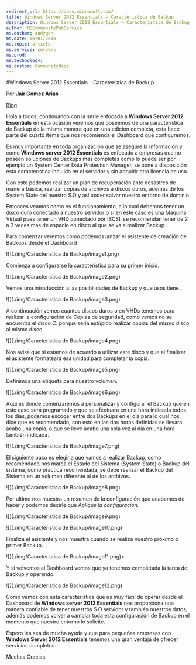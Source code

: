 ```yaml
---
redirect_url: https://docs.microsoft.com/
title: Windows Server 2012 Essentials – Característica de Backup
description: Windows Server 2012 Essentials – Característica de Backup
author: MSCommunityPubService
ms.author: andygon
ms.date: 06/01/2016
ms.topic: article
ms.service: servers
ms.prod: 
ms.technology:
ms.custom: CommunityDocs
---
```


#Windows Server 2012 Essentials – Característica de Backup


Por **Jair Gomez Arias**

[Blog](http://blogs.itpro.es/jairgomez/)


Hola a todos, continuando con la serie enfocada a **Windows Server 2012
Essentials** en esta ocasión veremos que poseemos de una característica
de Backup de la misma manera que en una edición completa, esta hace
parte del cuarto items que nos recomienda el Dashboard que configuremos.

Es muy importante en toda organización que se asegure la información y
como **Windows server 2012 Essentials** es enfocado a empresas que no
poseen soluciones de Backups mas completas como lo puede ser por ejemplo
un System Center Data Protection Manager, se pone a disposición esta
característica incluida en el servidor y sin adquirir otra licencia de
uso.

Con este podemos realizar un plan de recuperación ante desastres de
manera básica, realizar copias de archivos a discos duros, además de los
System State del nuestro S.O y así poder salvar nuestro entorno de
dominio.

Entonces veamos como es el funcionamiento, a lo cual debemos tener un
disco duro conectado a nuestro servidor o si en este caso es una Maquina
Virtual pues tener un VHD conectado por ISCSI, se recomiendan tener de 2
a 3 veces mas de espacio en disco al que se va a realizar Backup.

Para comenzar veremos como podemos lanzar el asistente de creación de
Backups desde el Dashboard

![](./img/Caracteristica de Backup/image1.png)

Comienza a configurarse la característica para su primer inicio.

![](./img/Caracteristica de Backup/image2.png)

Vemos una introducción a las posibilidades de Backup y que usos tiene.

![](./img/Caracteristica de Backup/image3.png)
    

A continuación vemos cuantos discos duros o en VHDs tenemos para
realizar la configuración de Copias de seguridad, como vemos no se
encuentra el disco C: porque seria estúpido realizar copias del mismo
disco al mismo disco.

![](./img/Caracteristica de Backup/image4.png)
    

Nos avisa que si estamos de acuerdo a utilizar este disco y que al
finalizar el asistente formateará esa unidad para completar la copia.

![](./img/Caracteristica de Backup/image5.png)

Definimos una etiqueta para nuestro volumen.

![](./img/Caracteristica de Backup/image6.png)
    

Aquí es donde comenzaremos a personalizar y configurar el Backup que en
este caso será programado y que se efectuara en una hora indicada todos
los días, podemos escoger entre dos Backups en el día para lo cual nos
dice que es recomendado, con esto en las dos horas definidas se llevara
acabo una copia, o que se lleve acabo una sola vez al día en una hora
también indicada.

![](./img/Caracteristica de Backup/image7.png)
    

El siguiente paso es elegir a que vamos a realizar Backup, como
recomendado nos marca el Estado del Sistema (System State) o Backup del
sistema, como practica recomendada, se debe realizar el Backup del
Sistema en un volumen diferente al de los archivos.

![](./img/Caracteristica de Backup/image8.png)
    

Por ultimo nos muestra un resumen de la configuración que acabamos de
hacer y podemos decirle que *Aplique la configuración.*

![](./img/Caracteristica de Backup/image9.png)
    

![](./img/Caracteristica de Backup/image10.png)
    

Finaliza el asistente y nos muestra cuando se realiza nuestro próximo o
primer Backup.

![](./img/Caracteristica de Backup/image11.png)>
    

Y si volvemos al Dashboard vemos que ya tenemos completada la tarea de
Backup y operando.

![](./img/Caracteristica de Backup/image12.png)

Como vemos con esta característica que es muy fácil de operar desde el
Dashboard de **Windows server 2012 Essentials** nos proporciona una
manera confiable de tener nuestros S.O servidor y también nuestros
datos, además podemos volver a cambiar toda esta configuración de Backup
en el momento que nuestro entorno lo solicite.

Espero les sea de mucha ayuda y que para pequeñas empresas con **Windows
Server 2012 Essentials** tenemos una gran ventaja de ofrecer servicios
completos.

Muchas Gracias.




